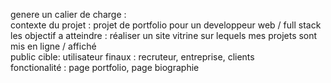 genere un calier de charge :  
contexte du projet : projet de portfolio pour un developpeur web / full stack  
les objectif a atteindre : réaliser un site vitrine sur lequels mes projets sont mis en ligne / affiché  
public cible: utilisateur finaux : recruteur, entreprise, clients  
fonctionalité : page portfolio, page biographie 